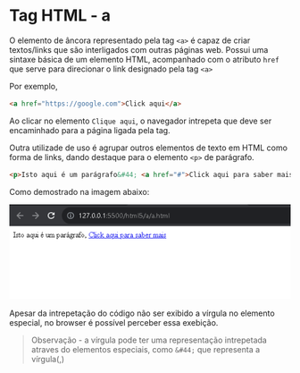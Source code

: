 # Tag HTML - a

O elemento de âncora representado pela tag `<a>` é capaz de criar textos/links que são interligados com outras páginas web. Possui uma sintaxe básica de um elemento HTML, acompanhado com o atributo `href` que serve para direcionar o link designado pela tag `<a>`

Por exemplo,
```HTML
<a href="https://google.com">Click aqui</a>
```

Ao clicar no elemento `Clique aqui`, o navegador intrepeta que deve ser encaminhado para a página ligada pela tag.

Outra utilizade de uso é agrupar outros elementos de texto em HTML como forma de links, dando destaque para o elemento `<p>` de parágrafo.

```HTML
<p>Isto aqui é um parágrafo&#44; <a href="#">Click aqui para saber mais</a></p>
```
Como demostrado na imagem abaixo:
<div align="center">
  <img src="Screenshot_3.png">
</div>

Apesar da intrepetação do código não ser exibido a vírgula no elemento especial, no browser é possível perceber essa exebição.

> Observação - a vírgula pode ter uma representação intrepetada atraves do elementos especiais, como `&#44;` que representa a vírgula(&#44;)